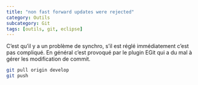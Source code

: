```yaml
---
title: "non fast forward updates were rejected"
category: Outils
subcategory: Git
tags: [outils, git, eclipse]
---
```

C’est qu’il y a un problème de synchro, s’il est réglé immédiatement c’est pas compliqué. En général c’est provoqué par 
le plugin EGit qui a du mal à gérer les modification de commit.

``` sh
git pull origin develop
git push
```
